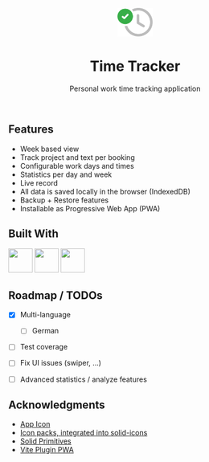 <br />
<div align="center">
<img src="./public/on-time-icon.svg" width="70" />

# Time Tracker
Personal work time tracking application
</div>
<br />

## Features
* Week based view
* Track project and text per booking
* Configurable work days and times
* Statistics per day and week
* Live record
* All data is saved locally in the browser (IndexedDB)
* Backup + Restore features
* Installable as Progressive Web App (PWA)


## Built With
[<img height="48" width="48" src="https://cdn.simpleicons.org/Solid" />](https://solidjs.com/)
[<img height="48" width="48" src="https://cdn.simpleicons.org/TailwindCSS" />](https://tailwindcss.com/)
[<img height="48" width="48" src="https://cdn.simpleicons.org/Vite" />](https://vitejs.dev/)


## Roadmap / TODOs

- [x] Multi-language
    - [ ] German
- [ ] Test coverage
- [ ] Fix UI issues (swiper, ...)
- [ ] Advanced statistics / analyze features


## Acknowledgments

* [App Icon](https://uxwing.com/on-time-icon/)
* [Icon packs, integrated into solid-icons](https://github.com/x64Bits/solid-icons)
* [Solid Primitives](https://github.com/solidjs-community/solid-primitives)
* [Vite Plugin PWA](https://github.com/vite-pwa/vite-plugin-pwa)

